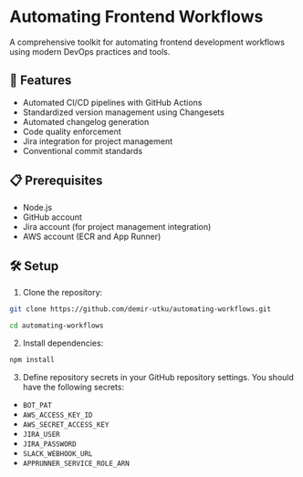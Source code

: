 # Automating Frontend Workflows

A comprehensive toolkit for automating frontend development workflows using modern DevOps practices and tools.

## 🚀 Features

- Automated CI/CD pipelines with GitHub Actions
- Standardized version management using Changesets
- Automated changelog generation
- Code quality enforcement
- Jira integration for project management
- Conventional commit standards

## 📋 Prerequisites

- Node.js
- GitHub account
- Jira account (for project management integration)
- AWS account (ECR and App Runner)

## 🛠️ Setup

1. Clone the repository:

```bash
git clone https://github.com/demir-utku/automating-workflows.git

cd automating-workflows
```

2. Install dependencies:

```bash
npm install
```

3. Define repository secrets in your GitHub repository settings. You should have the following secrets:

- `BOT_PAT`
- `AWS_ACCESS_KEY_ID`
- `AWS_SECRET_ACCESS_KEY`
- `JIRA_USER`
- `JIRA_PASSWORD`
- `SLACK_WEBHOOK_URL`
- `APPRUNNER_SERVICE_ROLE_ARN`
